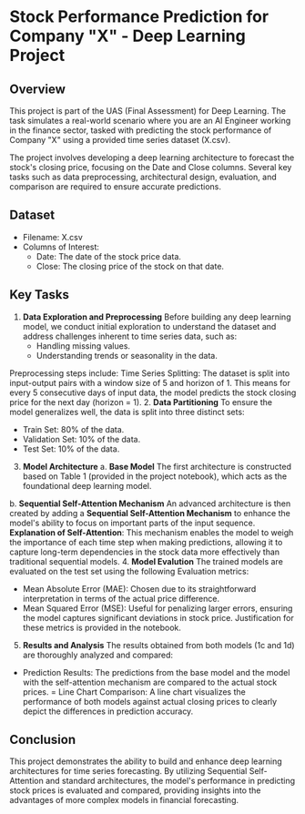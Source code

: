 # Stock Performance Prediction for Company "X" - Deep Learning Project

## Overview
This project is part of the UAS (Final Assessment) for Deep Learning. The task simulates a real-world scenario where you are an AI Engineer working in the finance sector, tasked with predicting the stock performance of Company "X" using a provided time series dataset (X.csv).

The project involves developing a deep learning architecture to forecast the stock's closing price, focusing on the Date and Close columns. Several key tasks such as data preprocessing, architectural design, evaluation, and comparison are required to ensure accurate predictions.

## Dataset
- Filename: X.csv
- Columns of Interest:
  - Date: The date of the stock price data.
  - Close: The closing price of the stock on that date.

## Key Tasks
1. **Data Exploration and Preprocessing**
Before building any deep learning model, we conduct initial exploration to understand the dataset and address challenges inherent to time series data, such as:
    - Handling missing values.
    - Understanding trends or seasonality in the data.
    
Preprocessing steps include:
Time Series Splitting: The dataset is split into input-output pairs with a window size of 5 and horizon of 1. This means for every 5 consecutive days of input data, the model predicts the stock closing price for the next day (horizon = 1).
2. **Data Partitioning**
To ensure the model generalizes well, the data is split into three distinct sets:
  - Train Set: 80% of the data.
  - Validation Set: 10% of the data.
  - Test Set: 10% of the data.
3. **Model Architecture**
    a. **Base Model**
The first architecture is constructed based on Table 1 (provided in the project notebook), which acts as the foundational deep learning model.

b. **Sequential Self-Attention Mechanism**
An advanced architecture is then created by adding a **Sequential Self-Attention Mechanism** to enhance the model's ability to focus on important parts of the input sequence.
  **Explanation of Self-Attention**: This mechanism enables the model to weigh the importance of each time step when making predictions, allowing it to capture long-term dependencies in the stock data more effectively than traditional sequential models.
4. **Model Evalution**
The trained models are evaluated on the test set using the following Evaluation metrics:
  - Mean Absolute Error (MAE): Chosen due to its straightforward interpretation in terms of the actual price difference.
  - Mean Squared Error (MSE): Useful for penalizing larger errors, ensuring the model captures significant deviations in stock price.
  Justification for these metrics is provided in the notebook.
5.  **Results and Analysis**
The results obtained from both models (1c and 1d) are thoroughly analyzed and compared:
- Prediction Results: The predictions from the base model and the model with the self-attention mechanism are compared to the actual stock prices.
= Line Chart Comparison: A line chart visualizes the performance of both models against actual closing prices to clearly depict the differences in prediction accuracy.

## Conclusion
This project demonstrates the ability to build and enhance deep learning architectures for time series forecasting. By utilizing Sequential Self-Attention and standard architectures, the model's performance in predicting stock prices is evaluated and compared, providing insights into the advantages of more complex models in financial forecasting.
